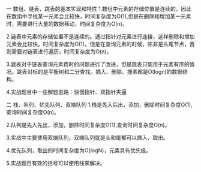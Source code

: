 一 数组、链表、跳表的基本实现和特性
1.数组中元素的存储位置是连续的。因此在数组中寻找某一元素会比较快，时间复杂度为O(1),但是在删除和增加某一元素时，需要进行大量的数据移动，时间复杂度为O(n)。

2.链表中元素的存储位置不是连续的。通过指针对元素进行连接，这样删除和增加元素会比较快，时间复杂度为O(1)，但是在查询元素的时候，除非是头尾节点，否则需要对链表进行遍历，时间复杂度为O(n)。

3.跳表对于链表查询元素费时的问题进行了改进，但是跳表只能用于元素有序的情况。跳表对标的是平衡树和二分查找。插入、删除、搜素都是O(logn)的数据结构。

4.实战题目中一些解题思路：快慢指针、双指针夹逼

二 栈、队列、优先队列、双端队列
1.栈是先入后出，添加，删除时间复杂度O(1),查询时间复杂度O(n)。

2.队列是先入先出，添加，删除时间复杂度O(1),查询时间复杂度O(n)。

3.实战中主要使用双端队列，双端队列就是头和尾都可以插入、取出。

4.优先队列，取出的时间复杂度为O(logN)，元素具有优先级。

5.实战题目有效的括号可以使用栈来解决。

